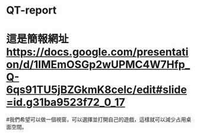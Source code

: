 # QT-report
# 這是簡報網址 https://docs.google.com/presentation/d/1IMEmOSGp2wUPMC4W7Hfp_Q-6qs91TU5jBZGkmK8celc/edit#slide=id.g31ba9523f72_0_17
#我們希望可以做一個視窗，可以選擇並打開自己的遊戲，這樣就可以減少占用桌面空間。
